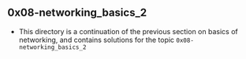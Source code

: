 ## 0x08-networking_basics_2   
+ This directory is a continuation of the previous section on basics of networking, and contains solutions for the 
  topic `0x08-networking_basics_2`
